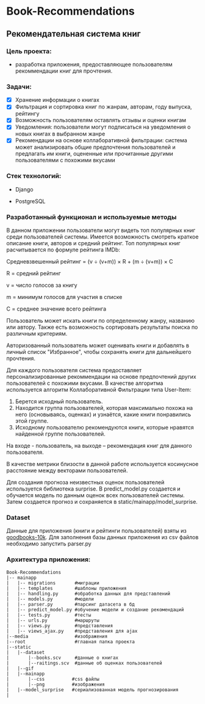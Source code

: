 # Book-Recommendations
## Рекомендательная система книг


### Цель проекта: 
- разработка приложения, предоставляющее пользователям рекоммендации книг для прочтения.


### Задачи:
-[x] Хранение информации о книгах
-[x] Фильтрация и сортировка книг по жанрам, авторам, году выпуска, рейтингу 
-[x] Возможность пользователям оставлять отзывы и оценки книгам
-[x] Уведомления: пользователи могут подписаться на уведомления о новых книгах в выбранном жанре
-[x] Рекомендации на основе коллаборативной фильтрации: система может анализировать общие предпочтения пользователей и предлагать им книги, оцененные или прочитанные другими пользователями с похожими вкусами

### Стек технологий:

- Django

- PostgreSQL

### Разработанный функционал и используемые методы
В данном приложении пользователи могут видеть топ популярных книг среди пользователей системы. Имеется возможность смотреть краткое описание книги, авторов и средний рейтинг.
Топ популярных книг расчитывается по формуле рейтинга IMDb:

Средневзвешенный рейтинг = (v ÷ (v+m)) × R + (m ÷ (v+m)) × C

R = средний рейтинг

v = число голосов за книгу

m = минимум голосов для участия в списке

C = среднее значение всего рейтинга

Пользователь может искать книги по определенному жанру, названию или автору. Также есть возможность сортировать результаты поиска по различным критериям.

Авторизованный пользователь может оценивать книги и добавлять в личный список "Избранное", чтобы сохранять книги для дальнейшего прочтения. 

Для каждого пользователя система предоставляет персонализированные рекоммендации на основе предпочтений других пользователей с похожими вкусами. В качестве алгоритма используется алгоритм Коллаборативной Фильтрации типа User-Item:

1. Берется исходный пользователь.
2. Находится группа пользователей, которая максимально похожа на него (основываясь, оценках) и узнаётся, какие книги понравились этой группе.
3. Исходному пользователю рекомендуются книги, которые нравятся найденной группе пользователей.

На входе - пользователь, на выходе – рекомендация книг для данного пользователя.

В качестве метрики близости в данной работе используется косинусное расстояние между векторами пользователей.

Для создания прогноза неизвестных оценок пользователей используется библиотека surprise. В predict_model.py создается и обучается модель по данным оценок всех пользователей системы. Затем создается прогноз и сохраняется в static/mainapp/model_surprise.

### Dataset
Данные для приложения (книги и рейтинги пользователей) взяты из [goodbooks-10k](https://github.com/zygmuntz/goodbooks-10k). Для заполнения базы данных приложения из csv файлов необходимо запустить parser.py


### Архитектура приложения:
```
Book-Recommendations
|-- mainapp              
|   |-- migrations       #миграции
|   |-- templates        #шаблоны приложения
|   |-- handling.py      #обработка данных для представлений
|   |-- models.py        #модели
|   |-- parser.py        #парсинг датасета в бд
|   |-- predict_model.py #обучение модели и создание рекомендаций
|   |-- tests.py         #тесты  
|   |-- urls.py          #маршруты  
|   |-- views.py         #представления 
|   |-- views_ajax.py    #представления для ajax 
|--media                 #изображения
|--root                  #главная папка проекта
|--static 
|   |--dataset
|       |--books.scv     #данные о книгах
|       |--raitings.scv  #данные об оценках пользователей
|   |--gif
|   |--mainapp
|       |--css          #css файлы
|       |--png          #изображения
|   |--model_surprise   #сериализованная модель прогнозирования 
|
```